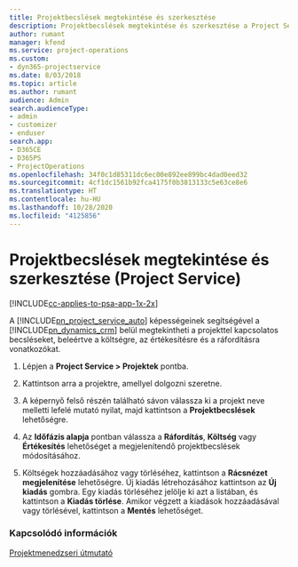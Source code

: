 ```yaml
---
title: Projektbecslések megtekintése és szerkesztése
description: Projektbecslések megtekintése és szerkesztése a Project Service szolgáltatásban
author: rumant
manager: kfend
ms.service: project-operations
ms.custom:
- dyn365-projectservice
ms.date: 8/03/2018
ms.topic: article
ms.author: rumant
audience: Admin
search.audienceType:
- admin
- customizer
- enduser
search.app:
- D365CE
- D365PS
- ProjectOperations
ms.openlocfilehash: 34f0c1d85311dc6ec00e892ee899bc4dad0eed32
ms.sourcegitcommit: 4cf1dc1561b92fca4175f0b3813133c5e63ce8e6
ms.translationtype: HT
ms.contentlocale: hu-HU
ms.lasthandoff: 10/28/2020
ms.locfileid: "4125856"
---
```

# <a name="view-and-edit-project-estimates-project-service"></a>Projektbecslések megtekintése és szerkesztése (Project Service)

[!INCLUDE[cc-applies-to-psa-app-1x-2x](../includes/cc-applies-to-psa-app-1x-2x.md)]

A [!INCLUDE[pn_project_service_auto](../includes/pn-project-service-auto.md)] képességeinek segítségével a [!INCLUDE[pn_dynamics_crm](../includes/pn-dynamics-crm.md)] belül megtekintheti a projekttel kapcsolatos becsléseket, beleértve a költségre, az értékesítésre és a ráfordításra vonatkozókat.  
  
1.  Lépjen a **Project Service > Projektek** pontba.  
  
2.  Kattintson arra a projektre, amellyel dolgozni szeretne.  
  
3.  A képernyő felső részén található sávon válassza ki a projekt neve melletti lefelé mutató nyilat, majd kattintson a **Projektbecslések** lehetőségre.  
  
4.  Az **Időfázis alapja** pontban válassza a **Ráfordítás**, **Költség** vagy **Értékesítés** lehetőséget a megjelenítendő projektbecslések módosításához.  
  
5.  Költségek hozzáadásához vagy törléséhez, kattintson a **Rácsnézet megjelenítése** lehetőségre. Új kiadás létrehozásához kattintson az **Új kiadás** gombra. Egy kiadás törléséhez jelölje ki azt a listában, és kattintson a **Kiadás törlése**. Amikor végzett a kiadások hozzáadásával vagy törlésével, kattintson a **Mentés** lehetőséget.  
  
### <a name="see-also"></a>Kapcsolódó információk  
 [Projektmenedzseri útmutató](../psa/project-manager-guide.md)

